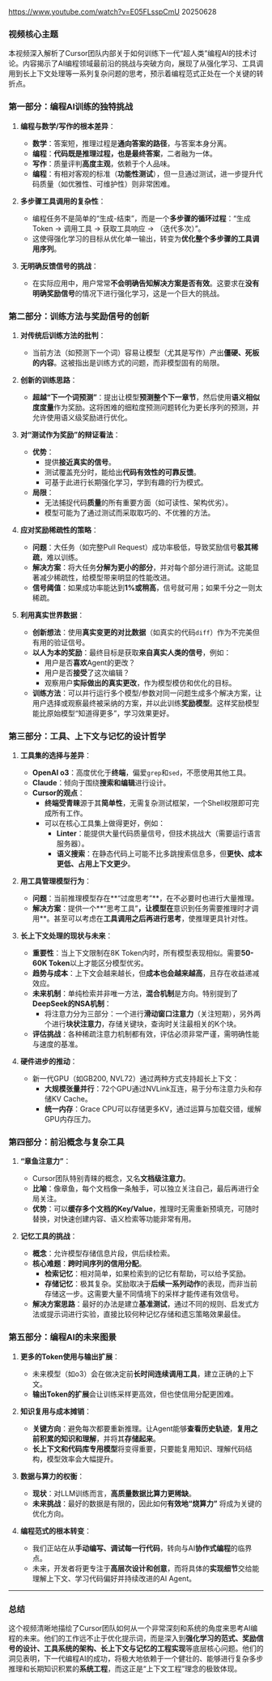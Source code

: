 https://www.youtube.com/watch?v=E05FLsspCmU
20250628



### **视频核心主题**

本视频深入解析了Cursor团队内部关于如何训练下一代“超人类”编程AI的技术讨论。内容揭示了AI编程领域最前沿的挑战与突破方向，展现了从强化学习、工具调用到长上下文处理等一系列复杂问题的思考，预示着编程范式正处在一个关键的转折点。

### **第一部分：编程AI训练的独特挑战**

1.  **编程与数学/写作的根本差异**：
    -   **数学**：答案短，推理过程是**通向答案的路径**，与答案本身分离。
    -   **编程**：**代码既是推理过程，也是最终答案**，二者融为一体。
    -   **写作**：质量评判**高度主观**，依赖于个人品味。
    -   **编程**：有相对客观的标准（**功能性测试**），但一旦通过测试，进一步提升代码质量（如优雅性、可维护性）则非常困难。

2.  **多步骤工具调用的复杂性**：
    -   编程任务不是简单的“生成-结束”，而是一个**多步骤的循环过程**：“生成Token → 调用工具 → 获取工具响应 → （迭代多次）”。
    -   这使得强化学习的目标从优化单一输出，转变为**优化整个多步骤的工具调用序列**。

3.  **无明确反馈信号的挑战**：
    -   在实际应用中，用户常常**不会明确告知解决方案是否有效**。这要求在**没有明确奖励信号**的情况下进行强化学习，这是一个巨大的挑战。

### **第二部分：训练方法与奖励信号的创新**

1.  **对传统后训练方法的批判**：
    -   当前方法（如预测下一个词）容易让模型（尤其是写作）产出**僵硬、死板的内容**。这被指出是训练方式的问题，而非模型固有的局限。

2.  **创新的训练思路**：
    -   **超越“下一个词预测”**：提出让模型**预测整个下一章节**，然后使用**语义相似度度量**作为奖励。这将困难的细粒度预测问题转化为更长序列的预测，并允许使用语义级奖励进行优化。

3.  **对“测试作为奖励”的辩证看法**：
    -   **优势**：
        -   提供**接近真实的信号**。
        -   测试覆盖充分时，能给出**代码有效性的可靠反馈**。
        -   可基于此进行长期强化学习，学到有趣的行为模式。
    -   **局限**：
        -   无法捕捉代码**质量**的所有重要方面（如可读性、架构优劣）。
        -   模型可能为了通过测试而采取取巧的、不优雅的方法。

4.  **应对奖励稀疏性的策略**：
    -   **问题**：大任务（如完整Pull Request）成功率极低，导致奖励信号**极其稀疏**，难以训练。
    -   **解决方案**：将大任务**分解为更小的部分**，并对每个部分进行测试。这能显著减少稀疏性，给模型带来明显的性能改进。
    -   **信号阈值**：如果成功率能达到**1%或稍高**，信号就可用；如果千分之一则太稀疏。

5.  **利用真实世界数据**：
    -   **创新想法**：使用**真实变更的对比数据**（如真实的代码`diff`）作为不完美但有用的验证信号。
    -   **以人为本的奖励**：最终目标是获取**来自真实人类的信号**，例如：
        -   用户是否**喜欢**Agent的更改？
        -   用户是否**接受**了这次编辑？
        -   观察用户**实际做出的真实更改**，作为模型模仿和优化的目标。
    -   **训练方法**：可以并行运行多个模型/参数对同一问题生成多个解决方案，让用户选择或观察最终被采纳的方案，并以此训练**奖励模型**。这样奖励模型能比原始模型“知道得更多”，学习效果更好。

### **第三部分：工具、上下文与记忆的设计哲学**

1.  **工具集的选择与差异**：
    -   **OpenAI o3**：高度优化于**终端**，偏爱`grep`和`sed`，不愿使用其他工具。
    -   **Claude**：倾向于围绕**搜索和编辑**进行设计。
    -   **Cursor的观点**：
        -   **终端受青睐**源于其**简单性**，无需复杂测试框架，一个Shell权限即可完成所有工作。
        -   可以在核心工具集上做得更好，例如：
            -   **Linter**：能提供大量代码质量信号，但技术挑战大（需要运行语言服务器）。
            -   **语义搜索**：在静态代码上可能不比多跳搜索信息多，但**更快、成本更低、占用上下文更少**。

2.  **用工具管理模型行为**：
    -   **问题**：当前推理模型存在**“过度思考”**，在不必要时也进行大量推理。
    -   **解决方案**：提供一个**“思考工具”**，让模型在**意识到任务需要推理时才调用**。甚至可以考虑在**工具调用之后再进行思考**，使推理更具针对性。

3.  **长上下文处理的现状与未来**：
    -   **重要性**：当上下文限制在8K Token内时，所有模型表现相似。需要**50-60K Token**以上才能区分模型优劣。
    -   **趋势与成本**：上下文会越来越长，但**成本也会越来越高**，且存在收益递减效应。
    -   **未来机制**：单纯检索并非唯一方法，**混合机制**是方向。特别提到了**DeepSeek的NSA机制**：
        -   将注意力分为三部分：一个进行**滑动窗口注意力**（关注短期），另外两个进行**块状注意力**，存储关键块，查询时关注最相关的K个块。
    -   **评估挑战**：各种稀疏注意力机制都有效，评估必须非常严谨，需明确性能与速度的基准。

4.  **硬件进步的推动**：
    -   新一代GPU（如GB200, NVL72）通过两种方式支持超长上下文：
        -   **大规模张量并行**：72个GPU通过NVLink互连，易于分布注意力头和存储KV Cache。
        -   **统一内存**：Grace CPU可以存储更多KV，通过运算与加载交错，缓解GPU内存压力。

### **第四部分：前沿概念与复杂工具**

1.  **“章鱼注意力”**：
    -   Cursor团队特别青睐的概念，又名**文档级注意力**。
    -   **比喻**：像章鱼，每个文档像一条触手，可以独立关注自己，最后再进行全局关注。
    -   **优势**：可以**缓存多个文档的Key/Value**，推理时无需重新预填充，可随时替换，对快速创建内容、语义检索等功能非常有用。

2.  **记忆工具的挑战**：
    -   **概念**：允许模型存储信息片段，供后续检索。
    -   **核心难题**：**跨时间序列的信用分配**。
        -   **检索记忆**：相对简单，如果检索到的记忆有帮助，可以给予奖励。
        -   **存储记忆**：极其复杂。奖励取决于**后续一系列动作**的表现，而非当前存储这一步。这需要大量不同情境下的采样才能传递有效信号。
    -   **解决方案思路**：最好的办法是建立**基准测试**，通过不同的规则、启发式方法或提示词进行实验，直接比较何种记忆存储和遗忘策略效果最佳。

### **第五部分：编程AI的未来图景**

1.  **更多的Token使用与输出扩展**：
    -   未来模型（如o3）会在做决定前**长时间连续调用工具**，建立正确的上下文。
    -   **输出Token的扩展**会让训练采样更高效，但也使信用分配更困难。

2.  **知识复用与成本摊销**：
    -   **关键方向**：避免每次都要重新推理。让Agent能够**查看历史轨迹**，**复用之前积累的知识和理解**，并将其**存储起来**。
    -   **长上下文和代码库专用模型**将变得重要，只要能复用知识、理解代码结构，模型效率会大幅提升。

3.  **数据与算力的权衡**：
    -   **现状**：对LLM训练而言，**高质量数据比算力更稀缺**。
    -   **未来挑战**：最好的数据是有限的，因此如何**有效地“烧算力”** 将成为关键的优化方向。

4.  **编程范式的根本转变**：
    -   我们正站在从**手动编写、调试每一行代码**，转向与AI**协作式编程**的临界点。
    -   未来，开发者将更专注于**高层次设计和创意**，而将具体的**实现细节**交给能理解上下文、学习代码偏好并持续改进的AI Agent。

---

### **总结**

这个视频清晰地描绘了Cursor团队如何从一个非常深刻和系统的角度来思考AI编程的未来。他们的工作远不止于优化提示词，而是深入到**强化学习的范式、奖励信号的设计、工具系统的架构、长上下文与记忆的工程实现**等底层核心问题。他们的洞见表明，下一代编程AI的成功，将极大地依赖于一个健壮的、能够进行复杂多步推理和长期知识积累的**系统工程**，而这正是“上下文工程”理念的极致体现。
